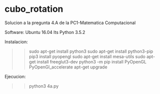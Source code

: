 # cubo_rotation
Solucion a la pregunta 4.A  de la PC1-Matematica Computacional

Software: Ubuntu 16.04 lts
           Python 3.5.2

Instalacion:
>>sudo apt-get install python3
>>sudo apt-get install python3-pip
>>pip3 install pyopengl
>>sudo apt-get install mesa-utils
>>sudo apt-get install freeglut3-dev
>>python3 -m pip install PyOpenGL PyOpenGl_accelerate
>>apt-get upgrade

Ejecucion:
>>python3 4a.py
